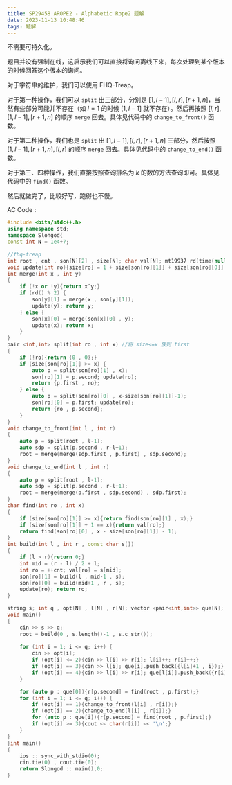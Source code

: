 ```yaml
---
title: SP29458 AROPE2 - Alphabetic Rope2 题解
date: 2023-11-13 10:48:46
tags: 题解
---
```


不需要可持久化。

题目并没有强制在线，这启示我们可以直接将询问离线下来，每次处理到某个版本的时候回答这个版本的询问。

对于字符串的维护，我们可以使用 FHQ-Treap。

对于第一种操作，我们可以 ```split``` 出三部分，分别是 $[1,l-1],[l,r],[r+1,n]$，当然有些部分可能并不存在（如 $l=1$ 的时候 $[1,l-1]$ 就不存在）。然后再按照 $[l,r],[1,l-1],[r+1,n]$ 的顺序 ```merge``` 回去。具体见代码中的 ```change_to_front()``` 函数。

对于第二种操作，我们也是 ```split``` 出 $[1,l-1],[l,r],[r+1,n]$ 三部分，然后按照 $[1,l-1],[r+1,n],[l,r]$ 的顺序 ```merge``` 回去。具体见代码中的 ```change_to_end()``` 函数。

对于第三、四种操作，我们直接按照查询排名为 $k$ 的数的方法查询即可。具体见代码中的 ```find()``` 函数。

然后就做完了，比较好写，跑得也不慢。

AC Code :

```cpp
#include <bits/stdc++.h>
using namespace std;
namespace Slongod{
const int N = 1e4+7;

//fhq-treap
int root , cnt , son[N][2] , size[N]; char val[N]; mt19937 rd(time(nullptr));
void update(int ro){size[ro] = 1 + size[son[ro][1]] + size[son[ro][0]];}
int merge(int x , int y)
{
    if (!x or !y){return x^y;}
    if (rd() % 2) {
        son[y][1] = merge(x , son[y][1]);
        update(y); return y;
    } else {
        son[x][0] = merge(son[x][0] , y);
        update(x); return x;
    }
}
pair <int,int> split(int ro , int x) //将 size<=x 放到 first
{
    if (!ro){return {0 , 0};}
    if (size[son[ro][1]] >= x) {
        auto p = split(son[ro][1] , x);
        son[ro][1] = p.second; update(ro);
        return {p.first , ro};
    } else {
        auto p = split(son[ro][0] , x-size[son[ro][1]]-1);
        son[ro][0] = p.first; update(ro);
        return {ro , p.second};
    }
}
void change_to_front(int l , int r)
{
    auto p = split(root , l-1);
    auto sdp = split(p.second , r-l+1);
    root = merge(merge(sdp.first , p.first) , sdp.second);
}
void change_to_end(int l , int r)
{
    auto p = split(root , l-1);
    auto sdp = split(p.second , r-l+1);
    root = merge(merge(p.first , sdp.second) , sdp.first);
}
char find(int ro , int x)
{
    if (size[son[ro][1]] >= x){return find(son[ro][1] , x);}
    if (size[son[ro][1]] + 1 == x){return val[ro];}
    return find(son[ro][0] , x - size[son[ro][1]] - 1);
}
int build(int l , int r , const char s[])
{
    if (l > r){return 0;}
    int mid = (r - l) / 2 + l;
    int ro = ++cnt; val[ro] = s[mid];
    son[ro][1] = build(l , mid-1 , s);
    son[ro][0] = build(mid+1 , r , s);
    update(ro); return ro;
}

string s; int q , opt[N] , l[N] , r[N]; vector <pair<int,int>> que[N];
void main()
{
    cin >> s >> q;
    root = build(0 , s.length()-1 , s.c_str());
    
    for (int i = 1; i <= q; i++) {
        cin >> opt[i];
        if (opt[i] <= 2){cin >> l[i] >> r[i]; l[i]++; r[i]++;}
        if (opt[i] == 3){cin >> l[i]; que[i].push_back({l[i]+1 , i});}
        if (opt[i] == 4){cin >> l[i] >> r[i]; que[l[i]].push_back({r[i]+1 , i});}
    }

    for (auto p : que[0]){r[p.second] = find(root , p.first);}
    for (int i = 1; i <= q; i++) {
        if (opt[i] == 1){change_to_front(l[i] , r[i]);}
        if (opt[i] == 2){change_to_end(l[i] , r[i]);}    
        for (auto p : que[i]){r[p.second] = find(root , p.first);}
        if (opt[i] >= 3){cout << char(r[i]) << '\n';}
    }
}
}int main()
{
    ios :: sync_with_stdio(0);
    cin.tie(0) , cout.tie(0);
    return Slongod :: main(),0;
}
```

